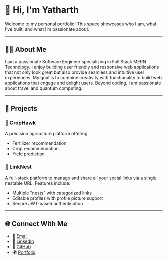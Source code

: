 # 👋 Hi, I'm Yatharth

Welcome to my personal portfolio! This space showcases who I am, what I’ve built, and what I’m passionate about.

---

## 🧑‍💻 About Me

I am a passionate Software Engineer specializing in Full Stack MERN Technology. I enjoy building user friendly and responsive web applications that not only look great but also provide seamless and intuitive user experiences. My goal is to combine creativity with functionality to build web applications that engage and delight users. Beyond coding, I am passionate about travel and quantum computing.

---

## 🚀 Projects

### 🌾 CropHawk
A precision agriculture platform offering:
- Fertilizer recommendation  
- Crop recommendation  
- Yield prediction
  
### 🔗 LinkNest
A full-stack platform to manage and share all your social links via a single nestable URL. Features include:
- Multiple "nests" with categorized links
- Editable profiles with profile picture support
- Secure JWT-based authentication

---

## 🌐 Connect With Me

- 📧 [Email](mailto:yatharth2906@gmail.com)
- 💼 [LinkedIn](https://linkedin.com/in/yatharth2906)
- 🐙 [GitHub](https://github.com/yatharth-2906)
- 🌍 [Portfolio](https://yatharth2906-portfolio.vercel.app)
